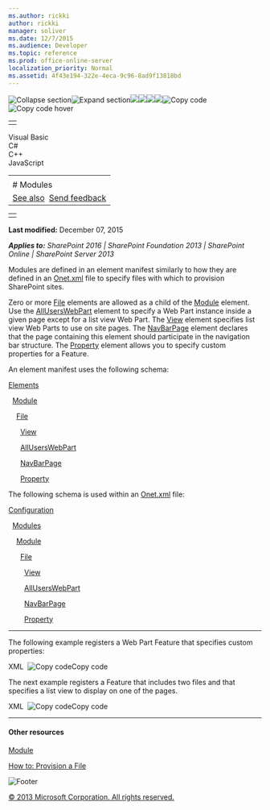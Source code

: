 ```yaml
---
ms.author: rickki
author: rickki
manager: soliver
ms.date: 12/7/2015
ms.audience: Developer
ms.topic: reference
ms.prod: office-online-server
localization_priority: Normal
ms.assetid: 4f43e194-322e-4eca-9c96-8ad9f13818bd
---
```


![Collapse
section](../icons/collapse_all.gif "Collapse section")![Expand
section](../icons/expand_all.gif "Expand section")![](../icons/collapse_all.gif)![](../icons/expand_all.gif)![](../icons/dropdown.gif)![](../icons/dropdownHover.gif)![Copy
code](../icons/copycode.gif "Copy code")![Copy code
hover](../icons/copycodeHighlight.gif "Copy code hover")
<table>
<tbody>
<tr class="odd">
<td align="left"></td>
</tr>
</tbody>
</table>

Visual Basic  
C\#  
C++  
JavaScript  

<table>
<tbody>
<tr class="odd">
<td align="left"><span id="runningHeaderText"></span></td>
</tr>
<tr class="even">
<td align="left"># Modules</td>
</tr>
<tr class="odd">
<td align="left"><a href="#seeAlsoToggle">See also</a>  <span id="headfeedbackarea" class="feedbackhead"><a href="javascript:SubmitFeedback(&#39;docthis@Microsoft.com&#39;,&#39;&#39;,&#39;&#39;,&#39;&#39;,&#39;1.0.18082.1225&#39;,&#39;%0\dThank%20you%20for%20your%20feedback.%20The%20developer%20writing%20teams%20use%20your%20feedback%20to%20improve%20documentation.%20While%20we%20are%20reviewing%20your%20feedback,%20we%20may%20send%20you%20e-mail%20to%20ask%20for%20clarification%20or%20feedback%20on%20a%20solution.%20We%20do%20not%20use%20your%20e-mail%20address%20for%20any%20other%20purpose%20and%20we%20delete%20it%20after%20we%20finish%20our%20review.%0\AFor%20further%20information%20about%20the%20privacy%20policies%20of%20Microsoft,%20please%20see%20http://privacy.microsoft.com/en-us/default.aspx.%0\A%0\d&#39;,&#39;Customer%20feedback&#39;);">Send feedback</a></span></td>
</tr>
</tbody>
</table>

<table>
<colgroup>
<col width="100%" />
</colgroup>
<tbody>
<tr class="odd">
<td align="left"></td>
</tr>
</tbody>
</table>

**Last modified:** December 07, 2015

***Applies to:** SharePoint 2016 | SharePoint Foundation 2013 |
SharePoint Online | SharePoint Server 2013*

Modules are defined in an element manifest similarly to how they are
defined in an
[Onet.xml](http://msdn.microsoft.com/library/b99d6657-d9ae-4135-a43c-c58cdfcdc6c1(Office.15).aspx)
file to specify files with which to provision SharePoint sites.

Zero or more [File](file-element-module.htm) elements
are allowed as a child of the
[Module](module-element-module.htm) element. Use the
[AllUsersWebPart](alluserswebpart-element-module.htm) element to
specify a Web Part instance inside a given page except for a list view
Web Part. The [View](view-element-module.htm) element
specifies list view Web Parts to use on site pages. The
[NavBarPage](navbarpage-element-module.htm) element declares
that the page containing this element should participate in the
navigation bar structure. The
[Property](property-element-module.htm) element allows you
to specify custom properties for a Feature.

An element manifest uses the following schema:

[Elements](elements-element-module.htm)

  [Module](module-element-module.htm)

    [File](file-element-module.htm)

      [View](view-element-module.htm)

      [AllUsersWebPart](alluserswebpart-element-module.htm)

      [NavBarPage](navbarpage-element-module.htm)

      [Property](property-element-module.htm)

The following schema is used within an
[Onet.xml](http://msdn.microsoft.com/library/b99d6657-d9ae-4135-a43c-c58cdfcdc6c1(Office.15).aspx)
file:

[Configuration](configuration-element-site.htm)

  [Modules](modules-element-site.htm)

    [Module](module-element-site.htm)

      [File](file-element.htm)

        [View](view-element-module.htm)

        [AllUsersWebPart](alluserswebpart-element-site.htm)

        [NavBarPage](navbarpage-element-sitemodule.htm)

        [Property](property-element-sitemodule.htm)


--------------------------------------------------------------------------------------------------------------------------------------------------------------------------------------------

The following example registers a Web Part Feature that specifies custom
properties:

<span codelanguage="xmlLang"></span>
XML 
<span class="copyCode" onclick="CopyCode(this)"
onkeypress="CopyCode_CheckKey(this, event)"
onmouseover="ChangeCopyCodeIcon(this)"
onmouseout="ChangeCopyCodeIcon(this)" tabindex="0">![Copy
code](../icons/copycode.gif "Copy code")Copy code</span>
    <?xml version="1.0" encoding="utf-8" ?>
    <Elements xmlns="http://schemas.microsoft.com/sharepoint/">
      <Module Name="WebPartPopulation" Url="_catalogs/wp" RootWebOnly="TRUE">
        <File Url="MyWebPart.webpart" Type="GhostableInLibrary">
          <Property Name="MyGroup" Value="Business Information" />
          <Property Name="MyLocation" Value="Middle Right" />
        </File>
      </Module>
    </Elements>

The next example registers a Feature that includes two files and that
specifies a list view to display on one of the pages.

<span codelanguage="xmlLang"></span>
XML 
<span class="copyCode" onclick="CopyCode(this)"
onkeypress="CopyCode_CheckKey(this, event)"
onmouseover="ChangeCopyCodeIcon(this)"
onmouseout="ChangeCopyCodeIcon(this)" tabindex="0">![Copy
code](../icons/copycode.gif "Copy code")Copy code</span>
    <?xml version="1.0" encoding="utf-8" ?>
    <Elements xmlns="http://schemas.microsoft.com/sharepoint/">
      <Module Name="KnowledgeBasePages" Url="" Path="KnowledgeBaseFolder">
        <File Url="KnowledgeBases.aspx">
          <View List="KnowledgeBaseList" BaseViewID="0" WebPartZoneID="Left" WebPartOrder="0" />
        </File>
        <File Url="KnowledgeBaseLink.aspx"/>
      </Module>
    </Elements>


-------------------------------------------------------------------------------------------------------------------------------------------------------------------------------------------

#### Other resources

[Module](http://msdn.microsoft.com/library/e5eeed6e-d785-496d-82b5-08d153588045(Office.15).aspx)

[How to: Provision a
File](http://msdn.microsoft.com/library/438d5a75-7f39-4fa9-a365-d86e8ba967b6(Office.15).aspx)

![Footer](../icons/footer.gif "Footer")

[© 2013 Microsoft Corporation. All rights
reserved.](office-2013-documentation-copyright-notice.htm)



